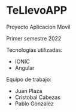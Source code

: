 # TeLlevoAPP
Proyecto Aplicacion Movil

Primer semestre 2022

Tecnologias utilizadas:
 - IONIC
 - Angular

Equipo de trabajo:

- Juan Plaza
- Cristobal Cabezas
- Pablo Gonzalez
